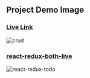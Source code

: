 ## Project Demo Image

### [Live Link](https://reactjs-todo-crud.netlify.app/)

![crud](https://user-images.githubusercontent.com/61211600/126962976-3217d198-42ca-4ea5-a870-844e468a8db9.png)

### [react-redux-both-live](https://dual-todo.netlify.app/)
![react-redux-todo](https://user-images.githubusercontent.com/61211600/127686184-2efac1aa-d14b-4a34-94b4-766a196212e8.png)

